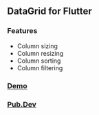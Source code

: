## DataGrid for Flutter

### Features

* Column sizing
* Column resizing
* Column sorting
* Column filtering

### [Demo](https://ngocvuphan.github.io/demo_data_grid/)

### [Pub.Dev](https://pub.dev/packages/vph_data_grid )

